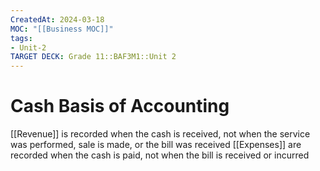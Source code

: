```yaml
---
CreatedAt: 2024-03-18
MOC: "[[Business MOC]]"
tags:
- Unit-2
TARGET DECK: Grade 11::BAF3M1::Unit 2
---
```


# Cash Basis of Accounting
[[Revenue]] is recorded when the cash is received, not when the service was performed, sale is made, or the bill was received
[[Expenses]] are recorded when the cash is paid, not when the bill is received or incurred
<!--ID: 1718216451556-->

